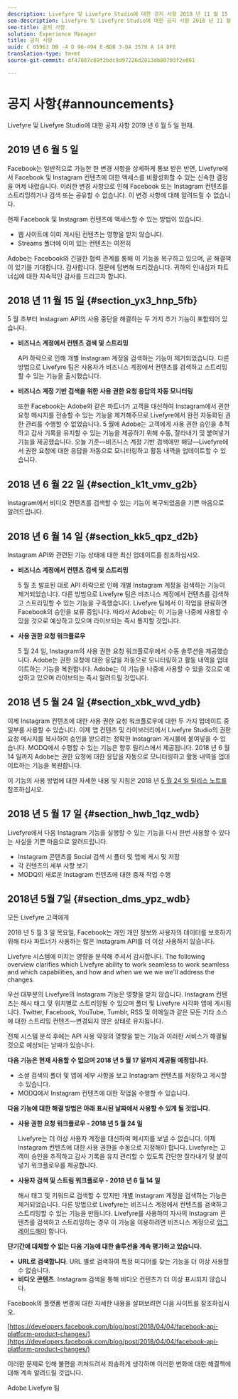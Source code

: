 ```yaml
---
description: Livefyre 및 Livefyre Studio에 대한 공지 사항 2018 년 11 월 15 일 현재 상태.
seo-description: Livefyre 및 Livefyre Studio에 대한 공지 사항 2018 년 11 월 15 일 현재 상태.
seo-title: 공지 사항
solution: Experience Manager
title: 공지 사항
uuid: C 05963 DB -4 D 96-494 E-BDB 3-DA 3570 A 14 DFE
translation-type: tm+mt
source-git-commit: df47087c69f2bdc8d97226d2013db80703f2e091

---
```



# 공지 사항{#announcements}

Livefyre 및 Livefyre Studio에 대한 공지 사항 2019 년 6 월 5 일 현재.

## 2019 년 6 월 5 일

Facebook는 일반적으로 가능한 한 변경 사항을 상세하게 통보 받은 반면, Livefyre에서 Facebook 및 Instagram 컨텐츠에 대한 액세스를 비활성화할 수 있는 신속한 결정을 어제 내렸습니다. 이러한 변경 사항으로 인해 Facebook 또는 Instagram 컨텐츠를 스트리밍하거나 검색 또는 공유할 수 없습니다. 이 변경 사항에 대해 알려드릴 수 없습니다.

현재 Facebook 및 Instagram 컨텐츠에 액세스할 수 있는 방법이 있습니다.

* 웹 사이트에 이미 게시된 컨텐츠는 영향을 받지 않습니다.
* Streams 폴더에 이미 있는 컨텐츠는 여전히

Adobe는 Facebook와 긴밀한 협력 관계를 통해 이 기능을 복구하고 있으며, 곧 해결책이 있기를 기대합니다. 감사합니다. 질문에 답변해 드리겠습니다. 귀하의 인내심과 파트너십에 대한 지속적인 감사를 드리고자 합니다.



## 2018 년 11 월 15 일 {#section_yx3_hnp_5fb}

5 월 초부터 Instagram API의 사용 중단을 해결하는 두 가지 추가 기능이 포함되어 있습니다.

* **비즈니스 계정에서 컨텐츠 검색 및 스트리밍**

   API 하락으로 인해 개별 Instagram 계정을 검색하는 기능이 제거되었습니다. 다른 방법으로 Livefyre 팀은 사용자가 비즈니스 계정에서 컨텐츠를 검색하고 스트리밍할 수 있는 기능을 출시했습니다.

* **비즈니스 계정 기반 검색을 위한 사용 권한 요청 응답의 자동 모니터링**

   또한 Facebook는 Adobe와 같은 파트너가 고객을 대신하여 Instagram에서 권한 요청 메시지를 전송할 수 있는 기능을 제거해주므로 Livefyre에서 완전 자동화된 권한 관리를 수행할 수 없었습니다. 5 월에 Adobe는 고객에게 사용 권한 승인을 추적하고 감사 기록을 유지할 수 있는 기능을 제공하기 위해 수동, 잘라내기 및 붙여넣기 기능을 제공했습니다. 오늘 기준—비즈니스 계정 기반 검색에만 해당—Livefyre에서 권한 요청에 대한 응답을 자동으로 모니터링하고 활동 내역을 업데이트할 수 있습니다.

## 2018 년 6 월 22 일 {#section_k1t_vmv_g2b}

Instagram에서 비디오 컨텐츠를 검색할 수 있는 기능이 복구되었음을 기쁜 마음으로 알려드립니다.

## 2018 년 6 월 14 일 {#section_kk5_qpz_d2b}

Instagram API와 관련된 기능 상태에 대한 최신 업데이트를 참조하십시오.

* **비즈니스 계정에서 컨텐츠 검색 및 스트리밍**

   5 월 초 발표된 대로 API 하락으로 인해 개별 Instagram 계정을 검색하는 기능이 제거되었습니다. 다른 방법으로 Livefyre 팀은 비즈니스 계정에서 컨텐츠를 검색하고 스트리밍할 수 있는 기능을 구축했습니다. Livefyre 팀에서 이 작업을 완료하면 Facebook의 승인을 보류 중입니다. 따라서 Adobe는 이 기능을 나중에 사용할 수 있을 것으로 예상하고 있으며 라이브되는 즉시 통지할 것입니다.

* **사용 권한 요청 워크플로우**

   5 월 24 일, Instagram의 사용 권한 요청 워크플로우에서 수동 솔루션을 제공했습니다. Adobe는 권한 요청에 대한 응답을 자동으로 모니터링하고 활동 내역을 업데이트하는 기능을 복원합니다. Adobe는 이 기능을 나중에 사용할 수 있을 것으로 예상하고 있으며 라이브되는 즉시 알려드릴 것입니다.

## 2018 년 5 월 24 일 {#section_xbk_wvd_ydb}

이제 Instagram 컨텐츠에 대한 사용 권한 요청 워크플로우에 대한 두 가지 업데이트 중 일부를 사용할 수 있습니다. 이제 앱 컨텐츠 및 라이브러리에서 Livefyre Studio의 권한 요청 메시지를 복사하여 승인을 받으려는 정확한 Instagram 게시물에 붙여넣을 수 있습니다. MODQ에서 수행할 수 있는 기능은 향후 릴리스에서 제공됩니다. 2018 년 6 월 14 일까지 Adobe는 권한 요청에 대한 응답을 자동으로 모니터링하고 활동 내역을 업데이트하는 기능을 복원합니다.

이 기능의 사용 방법에 대한 자세한 내용 및 지침은 2018 년 [5 월 24 일 릴리스 노트를](/help/using/c-rn/previous-rns/rn2018/c-rn-2018-may-24.md#c_rn) 참조하십시오.

## 2018 년 5 월 17 일 {#section_hwb_1qz_wdb}

Livefyre에서 다음 Instagram 기능을 실행할 수 있는 기능을 다시 한번 사용할 수 있다는 사실을 기쁜 마음으로 알려드립니다.

* Instagram 콘텐츠를 Social 검색 시 폴더 및 앱에 게시 및 저장
* 각 컨텐츠의 세부 사항 보기
* MODQ의 새로운 Instagram 컨텐츠에 대한 중재 작업 수행

## 2018년 5월 7일 {#section_dms_ypz_wdb}

모든 Livefyre 고객에게

2018 년 5 월 3 일 목요일, Facebook는 개인 개인 정보와 사용자의 데이터를 보호하기 위해 타사 파트너가 사용하는 많은 Instagram API를 더 이상 사용하지 않습니다.

Livefyre 시스템에 미치는 영향을 분석해 주셔서 감사합니다. The following overview clarifies which Livefyre ability to work seamless to work seamless and which capabilities, and how and when we we we we&#39;ll address the changes.

우선 대부분의 Livefyre의 Instagram 기능은 영향을 받지 않습니다. Instagram 컨텐츠는 해시 태그 및 위치별로 스트리밍될 수 있으며 폴더 및 Livefyre 시각화 앱에 게시됩니다. Twitter, Facebook, YouTube, Tumblr, RSS 및 이메일과 같은 모든 기타 소스에 대한 스트리밍 컨텐츠—변경되지 않은 상태로 유지됩니다.

전체 시스템 분석 후에는 API 사용 약정의 영향을 받는 기능과 이러한 서비스가 해결될 것으로 예상되는 날짜가 있습니다.

**다음 기능은 현재 사용할 수 없으며 2018 년 5 월 17 일까지 제공될 예정입니다.**

* 소셜 검색의 폴더 및 앱에 세부 사항을 보고 Instagram 컨텐츠를 저장하고 게시할 수 있습니다.
* MODQ에서 Instagram 컨텐츠에 대한 작업을 수행할 수 있습니다.

**다음 기능에 대한 해결 방법은 아래 표시된 날짜에서 사용할 수 있게 될 것입니다.**

* **사용 권한 요청 워크플로우 - 2018 년 5 월 24 일**

   Livefyre는 더 이상 사용자 계정을 대신하여 메시지를 보낼 수 없습니다. 이제 Instagram 컨텐츠에 대한 사용 권한을 수동으로 지정해야 합니다. Livefyre는 고객이 승인을 추적하고 감사 기록을 유지 관리할 수 있도록 간단한 잘라내기 및 붙여넣기 워크플로우를 제공합니다.

* **사용자 검색 및 스트림 워크플로우 - 2018 년 6 월 14 일**

   해시 태그 및 키워드로 검색할 수 있지만 개별 Instagram 계정을 검색하는 기능은 제거되었습니다. 다른 방법으로 Livefyre는 비즈니스 계정에서 컨텐츠를 검색하고 스트리밍할 수 있는 기능을 만듭니다. Livefyre를 사용하여 자사의 Instagram 콘텐츠를 검색하고 스트리밍하는 경우 이 기능을 이용하려면 비즈니스 계정으로 [업그레이드해야](https://help.instagram.com/502981923235522?helpref=search&sr=2&query=change%20personal%20account%20to%20business%20account) 합니다.

**단기간에 대체할 수 없는 다음 기능에 대한 솔루션을 계속 평가하고 있습니다.**

* **URL로 검색합니다**. URL 별로 검색하여 특정 미디어를 찾는 기능을 더 이상 사용할 수 없습니다.
* **비디오 콘텐츠**. Instagram 검색을 통해 비디오 컨텐츠가 더 이상 표시되지 않습니다.

Facebook의 플랫폼 변경에 대한 자세한 내용을 살펴보려면 다음 사이트를 참조하십시오.

[https://developers.facebook.com/blog/post/2018/04/04/facebook-api-platform-product-changes/](https://developers.facebook.com/blog/post/2018/04/04/facebook-api-platform-product-changes/)

이러한 문제로 인해 불편을 끼쳐드려서 죄송하게 생각하며 이러한 변화에 대한 해결책에 대해 계속 알려드릴 것입니다.

Adobe Livefyre 팀
